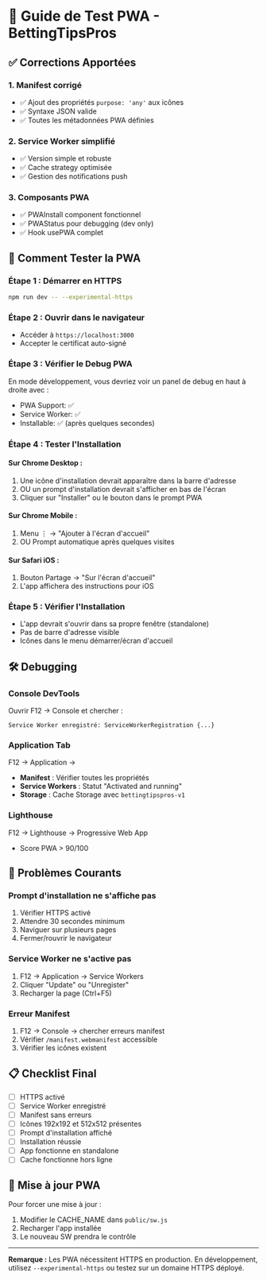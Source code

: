 # 📱 Guide de Test PWA - BettingTipsPros

## ✅ Corrections Apportées

### 1. **Manifest corrigé**
- ✅ Ajout des propriétés `purpose: 'any'` aux icônes
- ✅ Syntaxe JSON valide
- ✅ Toutes les métadonnées PWA définies

### 2. **Service Worker simplifié**
- ✅ Version simple et robuste
- ✅ Cache strategy optimisée
- ✅ Gestion des notifications push

### 3. **Composants PWA**
- ✅ PWAInstall component fonctionnel
- ✅ PWAStatus pour debugging (dev only)
- ✅ Hook usePWA complet

## 🧪 Comment Tester la PWA

### **Étape 1 : Démarrer en HTTPS**
```bash
npm run dev -- --experimental-https
```

### **Étape 2 : Ouvrir dans le navigateur**
- Accéder à `https://localhost:3000`
- Accepter le certificat auto-signé

### **Étape 3 : Vérifier le Debug PWA**
En mode développement, vous devriez voir un panel de debug en haut à droite avec :
- PWA Support: ✅
- Service Worker: ✅
- Installable: ✅ (après quelques secondes)

### **Étape 4 : Tester l'Installation**

#### **Sur Chrome Desktop :**
1. Une icône d'installation devrait apparaître dans la barre d'adresse
2. OU un prompt d'installation devrait s'afficher en bas de l'écran
3. Cliquer sur "Installer" ou le bouton dans le prompt PWA

#### **Sur Chrome Mobile :**
1. Menu ⋮ → "Ajouter à l'écran d'accueil"
2. OU Prompt automatique après quelques visites

#### **Sur Safari iOS :**
1. Bouton Partage → "Sur l'écran d'accueil"
2. L'app affichera des instructions pour iOS

### **Étape 5 : Vérifier l'Installation**
- L'app devrait s'ouvrir dans sa propre fenêtre (standalone)
- Pas de barre d'adresse visible
- Icônes dans le menu démarrer/écran d'accueil

## 🛠️ Debugging

### **Console DevTools**
Ouvrir F12 → Console et chercher :
```
Service Worker enregistré: ServiceWorkerRegistration {...}
```

### **Application Tab**
F12 → Application → 
- **Manifest** : Vérifier toutes les propriétés
- **Service Workers** : Statut "Activated and running"
- **Storage** : Cache Storage avec `bettingtipspros-v1`

### **Lighthouse**
F12 → Lighthouse → Progressive Web App
- Score PWA > 90/100

## 🚨 Problèmes Courants

### **Prompt d'installation ne s'affiche pas**
1. Vérifier HTTPS activé
2. Attendre 30 secondes minimum
3. Naviguer sur plusieurs pages
4. Fermer/rouvrir le navigateur

### **Service Worker ne s'active pas**
1. F12 → Application → Service Workers
2. Cliquer "Update" ou "Unregister"
3. Recharger la page (Ctrl+F5)

### **Erreur Manifest**
1. F12 → Console → chercher erreurs manifest
2. Vérifier `/manifest.webmanifest` accessible
3. Vérifier les icônes existent

## 📋 Checklist Final

- [ ] HTTPS activé
- [ ] Service Worker enregistré
- [ ] Manifest sans erreurs
- [ ] Icônes 192x192 et 512x512 présentes
- [ ] Prompt d'installation affiché
- [ ] Installation réussie
- [ ] App fonctionne en standalone
- [ ] Cache fonctionne hors ligne

## 🔄 Mise à jour PWA

Pour forcer une mise à jour :
1. Modifier le CACHE_NAME dans `public/sw.js`
2. Recharger l'app installée
3. Le nouveau SW prendra le contrôle

---

**Remarque :** Les PWA nécessitent HTTPS en production. En développement, utilisez `--experimental-https` ou testez sur un domaine HTTPS déployé. 